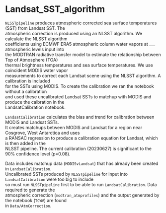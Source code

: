 # Landsat_SST_algorithm

`NLSSTpipeline` produces atmospheric corrected sea surface temperatures (SST) from Landsat SST. The \
atmospheric correction is produced using an NLSST algorithm. We calculate the NLSST algorithm \
coefficients using ECMWF ERA5 atmospheric column water vapors at ___ atmospheric levels input into \
the MODTRAN radiative transfer model to estimate the relationship between Top of Atmosphere (TOA) \
thermal brightness temperatures and sea surface temperatures. We use coincident MODIS water vapor \
measurements to correct each Landsat scene using the NLSST algorithm. A calibration is included \
for the SSTs using MODIS. To create the calibration we ran the notebook without a calibration \
and used these uncalibrated Landsat SSTs to matchup with MODIS and produce the calbration in the \
LandsatCalibration notebook. 

`LandsatCalibration` calculates the bias and trend for calibration between MODIS and Landsat SSTs. \
It creates matchups between MODIS and Landsat for a region near Cosgrove, West Antarctica and uses \
a RANSAC regression to produce a calibration equation for Landsat, which is then added in the \
NLSST pipeline. The current calibration (20230627) is significant to the 90% confidence level (p=0.08). 

Data includes matchup data (`MODISvLandsat`) that has already been created in `LandsatCalibration`. \
Uncalibrated SSTs produced by `NLSSTpipeline` for input into `LandsatCalibration` were too big to include \
so must run `NLSSTpipeline` first to be able to run `LandsatCalibration`. Data required to generate the \
atmospheric correction (`modtran_atmprofiles`) and the output generated by the notebook (`TCWV`) are found \
in `Data/AtmCorrection`.
